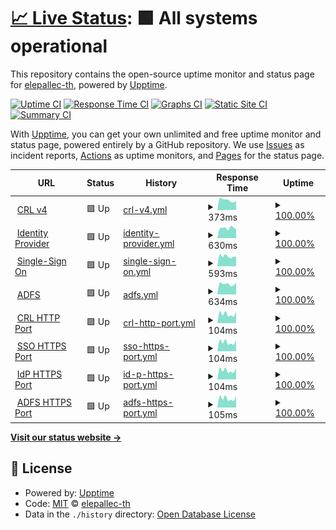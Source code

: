 # [📈 Live Status](https://elepallec-th.github.io/upptime): <!--live status--> **🟩 All systems operational**

This repository contains the open-source uptime monitor and status page for [elepallec-th](https://elepallec-th.github.io/upptime), powered by [Upptime](https://github.com/upptime/upptime).

[![Uptime CI](https://github.com/elepallec-th/upptime/workflows/Uptime%20CI/badge.svg)](https://github.com/elepallec-th/upptime/actions?query=workflow%3A%22Uptime+CI%22)
[![Response Time CI](https://github.com/elepallec-th/upptime/workflows/Response%20Time%20CI/badge.svg)](https://github.com/elepallec-th/upptime/actions?query=workflow%3A%22Response+Time+CI%22)
[![Graphs CI](https://github.com/elepallec-th/upptime/workflows/Graphs%20CI/badge.svg)](https://github.com/elepallec-th/upptime/actions?query=workflow%3A%22Graphs+CI%22)
[![Static Site CI](https://github.com/elepallec-th/upptime/workflows/Static%20Site%20CI/badge.svg)](https://github.com/elepallec-th/upptime/actions?query=workflow%3A%22Static+Site+CI%22)
[![Summary CI](https://github.com/elepallec-th/upptime/workflows/Summary%20CI/badge.svg)](https://github.com/elepallec-th/upptime/actions?query=workflow%3A%22Summary+CI%22)

With [Upptime](https://upptime.js.org), you can get your own unlimited and free uptime monitor and status page, powered entirely by a GitHub repository. We use [Issues](https://github.com/elepallec-th/upptime/issues) as incident reports, [Actions](https://github.com/elepallec-th/upptime/actions) as uptime monitors, and [Pages](https://elepallec-th.github.io/upptime) for the status page.

<!--start: status pages-->
<!-- This summary is generated by Upptime (https://github.com/upptime/upptime) -->
<!-- Do not edit this manually, your changes will be overwritten -->
<!-- prettier-ignore -->
| URL | Status | History | Response Time | Uptime |
| --- | ------ | ------- | ------------- | ------ |
| <img alt="" src="https://icons.duckduckgo.com/ip3/crl.pki.thalesgroup.com.ico" height="13"> [CRL v4](http://crl.pki.thalesgroup.com) | 🟩 Up | [crl-v4.yml](https://github.com/elp-th/upptime/commits/HEAD/history/crl-v4.yml) | <details><summary><img alt="Response time graph" src="./graphs/crl-v4/response-time-week.png" height="20"> 373ms</summary><br><a href="https://elp-th.github.io/upptime/history/crl-v4"><img alt="Response time 415" src="https://img.shields.io/endpoint?url=https%3A%2F%2Fraw.githubusercontent.com%2Felp-th%2Fupptime%2FHEAD%2Fapi%2Fcrl-v4%2Fresponse-time.json"></a><br><a href="https://elp-th.github.io/upptime/history/crl-v4"><img alt="24-hour response time 388" src="https://img.shields.io/endpoint?url=https%3A%2F%2Fraw.githubusercontent.com%2Felp-th%2Fupptime%2FHEAD%2Fapi%2Fcrl-v4%2Fresponse-time-day.json"></a><br><a href="https://elp-th.github.io/upptime/history/crl-v4"><img alt="7-day response time 373" src="https://img.shields.io/endpoint?url=https%3A%2F%2Fraw.githubusercontent.com%2Felp-th%2Fupptime%2FHEAD%2Fapi%2Fcrl-v4%2Fresponse-time-week.json"></a><br><a href="https://elp-th.github.io/upptime/history/crl-v4"><img alt="30-day response time 435" src="https://img.shields.io/endpoint?url=https%3A%2F%2Fraw.githubusercontent.com%2Felp-th%2Fupptime%2FHEAD%2Fapi%2Fcrl-v4%2Fresponse-time-month.json"></a><br><a href="https://elp-th.github.io/upptime/history/crl-v4"><img alt="1-year response time 415" src="https://img.shields.io/endpoint?url=https%3A%2F%2Fraw.githubusercontent.com%2Felp-th%2Fupptime%2FHEAD%2Fapi%2Fcrl-v4%2Fresponse-time-year.json"></a></details> | <details><summary><a href="https://elp-th.github.io/upptime/history/crl-v4">100.00%</a></summary><a href="https://elp-th.github.io/upptime/history/crl-v4"><img alt="All-time uptime 100.00%" src="https://img.shields.io/endpoint?url=https%3A%2F%2Fraw.githubusercontent.com%2Felp-th%2Fupptime%2FHEAD%2Fapi%2Fcrl-v4%2Fuptime.json"></a><br><a href="https://elp-th.github.io/upptime/history/crl-v4"><img alt="24-hour uptime 100.00%" src="https://img.shields.io/endpoint?url=https%3A%2F%2Fraw.githubusercontent.com%2Felp-th%2Fupptime%2FHEAD%2Fapi%2Fcrl-v4%2Fuptime-day.json"></a><br><a href="https://elp-th.github.io/upptime/history/crl-v4"><img alt="7-day uptime 100.00%" src="https://img.shields.io/endpoint?url=https%3A%2F%2Fraw.githubusercontent.com%2Felp-th%2Fupptime%2FHEAD%2Fapi%2Fcrl-v4%2Fuptime-week.json"></a><br><a href="https://elp-th.github.io/upptime/history/crl-v4"><img alt="30-day uptime 100.00%" src="https://img.shields.io/endpoint?url=https%3A%2F%2Fraw.githubusercontent.com%2Felp-th%2Fupptime%2FHEAD%2Fapi%2Fcrl-v4%2Fuptime-month.json"></a><br><a href="https://elp-th.github.io/upptime/history/crl-v4"><img alt="1-year uptime 100.00%" src="https://img.shields.io/endpoint?url=https%3A%2F%2Fraw.githubusercontent.com%2Felp-th%2Fupptime%2FHEAD%2Fapi%2Fcrl-v4%2Fuptime-year.json"></a></details>
| <img alt="" src="https://icons.duckduckgo.com/ip3/sso-idp.thalesgroup.com.ico" height="13"> [Identity Provider](https://sso-idp.thalesgroup.com) | 🟩 Up | [identity-provider.yml](https://github.com/elp-th/upptime/commits/HEAD/history/identity-provider.yml) | <details><summary><img alt="Response time graph" src="./graphs/identity-provider/response-time-week.png" height="20"> 630ms</summary><br><a href="https://elp-th.github.io/upptime/history/identity-provider"><img alt="Response time 1341" src="https://img.shields.io/endpoint?url=https%3A%2F%2Fraw.githubusercontent.com%2Felp-th%2Fupptime%2FHEAD%2Fapi%2Fidentity-provider%2Fresponse-time.json"></a><br><a href="https://elp-th.github.io/upptime/history/identity-provider"><img alt="24-hour response time 617" src="https://img.shields.io/endpoint?url=https%3A%2F%2Fraw.githubusercontent.com%2Felp-th%2Fupptime%2FHEAD%2Fapi%2Fidentity-provider%2Fresponse-time-day.json"></a><br><a href="https://elp-th.github.io/upptime/history/identity-provider"><img alt="7-day response time 630" src="https://img.shields.io/endpoint?url=https%3A%2F%2Fraw.githubusercontent.com%2Felp-th%2Fupptime%2FHEAD%2Fapi%2Fidentity-provider%2Fresponse-time-week.json"></a><br><a href="https://elp-th.github.io/upptime/history/identity-provider"><img alt="30-day response time 672" src="https://img.shields.io/endpoint?url=https%3A%2F%2Fraw.githubusercontent.com%2Felp-th%2Fupptime%2FHEAD%2Fapi%2Fidentity-provider%2Fresponse-time-month.json"></a><br><a href="https://elp-th.github.io/upptime/history/identity-provider"><img alt="1-year response time 1514" src="https://img.shields.io/endpoint?url=https%3A%2F%2Fraw.githubusercontent.com%2Felp-th%2Fupptime%2FHEAD%2Fapi%2Fidentity-provider%2Fresponse-time-year.json"></a></details> | <details><summary><a href="https://elp-th.github.io/upptime/history/identity-provider">100.00%</a></summary><a href="https://elp-th.github.io/upptime/history/identity-provider"><img alt="All-time uptime 99.64%" src="https://img.shields.io/endpoint?url=https%3A%2F%2Fraw.githubusercontent.com%2Felp-th%2Fupptime%2FHEAD%2Fapi%2Fidentity-provider%2Fuptime.json"></a><br><a href="https://elp-th.github.io/upptime/history/identity-provider"><img alt="24-hour uptime 100.00%" src="https://img.shields.io/endpoint?url=https%3A%2F%2Fraw.githubusercontent.com%2Felp-th%2Fupptime%2FHEAD%2Fapi%2Fidentity-provider%2Fuptime-day.json"></a><br><a href="https://elp-th.github.io/upptime/history/identity-provider"><img alt="7-day uptime 100.00%" src="https://img.shields.io/endpoint?url=https%3A%2F%2Fraw.githubusercontent.com%2Felp-th%2Fupptime%2FHEAD%2Fapi%2Fidentity-provider%2Fuptime-week.json"></a><br><a href="https://elp-th.github.io/upptime/history/identity-provider"><img alt="30-day uptime 99.94%" src="https://img.shields.io/endpoint?url=https%3A%2F%2Fraw.githubusercontent.com%2Felp-th%2Fupptime%2FHEAD%2Fapi%2Fidentity-provider%2Fuptime-month.json"></a><br><a href="https://elp-th.github.io/upptime/history/identity-provider"><img alt="1-year uptime 99.56%" src="https://img.shields.io/endpoint?url=https%3A%2F%2Fraw.githubusercontent.com%2Felp-th%2Fupptime%2FHEAD%2Fapi%2Fidentity-provider%2Fuptime-year.json"></a></details>
| <img alt="" src="https://icons.duckduckgo.com/ip3/websso.online.thalesgroup.com.ico" height="13"> [Single-Sign On](https://websso.online.thalesgroup.com/login/websso_login_unique.pl) | 🟩 Up | [single-sign-on.yml](https://github.com/elp-th/upptime/commits/HEAD/history/single-sign-on.yml) | <details><summary><img alt="Response time graph" src="./graphs/single-sign-on/response-time-week.png" height="20"> 593ms</summary><br><a href="https://elp-th.github.io/upptime/history/single-sign-on"><img alt="Response time 613" src="https://img.shields.io/endpoint?url=https%3A%2F%2Fraw.githubusercontent.com%2Felp-th%2Fupptime%2FHEAD%2Fapi%2Fsingle-sign-on%2Fresponse-time.json"></a><br><a href="https://elp-th.github.io/upptime/history/single-sign-on"><img alt="24-hour response time 504" src="https://img.shields.io/endpoint?url=https%3A%2F%2Fraw.githubusercontent.com%2Felp-th%2Fupptime%2FHEAD%2Fapi%2Fsingle-sign-on%2Fresponse-time-day.json"></a><br><a href="https://elp-th.github.io/upptime/history/single-sign-on"><img alt="7-day response time 593" src="https://img.shields.io/endpoint?url=https%3A%2F%2Fraw.githubusercontent.com%2Felp-th%2Fupptime%2FHEAD%2Fapi%2Fsingle-sign-on%2Fresponse-time-week.json"></a><br><a href="https://elp-th.github.io/upptime/history/single-sign-on"><img alt="30-day response time 596" src="https://img.shields.io/endpoint?url=https%3A%2F%2Fraw.githubusercontent.com%2Felp-th%2Fupptime%2FHEAD%2Fapi%2Fsingle-sign-on%2Fresponse-time-month.json"></a><br><a href="https://elp-th.github.io/upptime/history/single-sign-on"><img alt="1-year response time 613" src="https://img.shields.io/endpoint?url=https%3A%2F%2Fraw.githubusercontent.com%2Felp-th%2Fupptime%2FHEAD%2Fapi%2Fsingle-sign-on%2Fresponse-time-year.json"></a></details> | <details><summary><a href="https://elp-th.github.io/upptime/history/single-sign-on">100.00%</a></summary><a href="https://elp-th.github.io/upptime/history/single-sign-on"><img alt="All-time uptime 99.94%" src="https://img.shields.io/endpoint?url=https%3A%2F%2Fraw.githubusercontent.com%2Felp-th%2Fupptime%2FHEAD%2Fapi%2Fsingle-sign-on%2Fuptime.json"></a><br><a href="https://elp-th.github.io/upptime/history/single-sign-on"><img alt="24-hour uptime 100.00%" src="https://img.shields.io/endpoint?url=https%3A%2F%2Fraw.githubusercontent.com%2Felp-th%2Fupptime%2FHEAD%2Fapi%2Fsingle-sign-on%2Fuptime-day.json"></a><br><a href="https://elp-th.github.io/upptime/history/single-sign-on"><img alt="7-day uptime 100.00%" src="https://img.shields.io/endpoint?url=https%3A%2F%2Fraw.githubusercontent.com%2Felp-th%2Fupptime%2FHEAD%2Fapi%2Fsingle-sign-on%2Fuptime-week.json"></a><br><a href="https://elp-th.github.io/upptime/history/single-sign-on"><img alt="30-day uptime 99.96%" src="https://img.shields.io/endpoint?url=https%3A%2F%2Fraw.githubusercontent.com%2Felp-th%2Fupptime%2FHEAD%2Fapi%2Fsingle-sign-on%2Fuptime-month.json"></a><br><a href="https://elp-th.github.io/upptime/history/single-sign-on"><img alt="1-year uptime 99.94%" src="https://img.shields.io/endpoint?url=https%3A%2F%2Fraw.githubusercontent.com%2Felp-th%2Fupptime%2FHEAD%2Fapi%2Fsingle-sign-on%2Fuptime-year.json"></a></details>
| <img alt="" src="https://icons.duckduckgo.com/ip3/login.sso.thalesgroup.com.ico" height="13"> [ADFS](https://login.sso.thalesgroup.com/adfs/.well-known/openid-configuration) | 🟩 Up | [adfs.yml](https://github.com/elp-th/upptime/commits/HEAD/history/adfs.yml) | <details><summary><img alt="Response time graph" src="./graphs/adfs/response-time-week.png" height="20"> 634ms</summary><br><a href="https://elp-th.github.io/upptime/history/adfs"><img alt="Response time 605" src="https://img.shields.io/endpoint?url=https%3A%2F%2Fraw.githubusercontent.com%2Felp-th%2Fupptime%2FHEAD%2Fapi%2Fadfs%2Fresponse-time.json"></a><br><a href="https://elp-th.github.io/upptime/history/adfs"><img alt="24-hour response time 617" src="https://img.shields.io/endpoint?url=https%3A%2F%2Fraw.githubusercontent.com%2Felp-th%2Fupptime%2FHEAD%2Fapi%2Fadfs%2Fresponse-time-day.json"></a><br><a href="https://elp-th.github.io/upptime/history/adfs"><img alt="7-day response time 634" src="https://img.shields.io/endpoint?url=https%3A%2F%2Fraw.githubusercontent.com%2Felp-th%2Fupptime%2FHEAD%2Fapi%2Fadfs%2Fresponse-time-week.json"></a><br><a href="https://elp-th.github.io/upptime/history/adfs"><img alt="30-day response time 595" src="https://img.shields.io/endpoint?url=https%3A%2F%2Fraw.githubusercontent.com%2Felp-th%2Fupptime%2FHEAD%2Fapi%2Fadfs%2Fresponse-time-month.json"></a><br><a href="https://elp-th.github.io/upptime/history/adfs"><img alt="1-year response time 605" src="https://img.shields.io/endpoint?url=https%3A%2F%2Fraw.githubusercontent.com%2Felp-th%2Fupptime%2FHEAD%2Fapi%2Fadfs%2Fresponse-time-year.json"></a></details> | <details><summary><a href="https://elp-th.github.io/upptime/history/adfs">100.00%</a></summary><a href="https://elp-th.github.io/upptime/history/adfs"><img alt="All-time uptime 100.00%" src="https://img.shields.io/endpoint?url=https%3A%2F%2Fraw.githubusercontent.com%2Felp-th%2Fupptime%2FHEAD%2Fapi%2Fadfs%2Fuptime.json"></a><br><a href="https://elp-th.github.io/upptime/history/adfs"><img alt="24-hour uptime 100.00%" src="https://img.shields.io/endpoint?url=https%3A%2F%2Fraw.githubusercontent.com%2Felp-th%2Fupptime%2FHEAD%2Fapi%2Fadfs%2Fuptime-day.json"></a><br><a href="https://elp-th.github.io/upptime/history/adfs"><img alt="7-day uptime 100.00%" src="https://img.shields.io/endpoint?url=https%3A%2F%2Fraw.githubusercontent.com%2Felp-th%2Fupptime%2FHEAD%2Fapi%2Fadfs%2Fuptime-week.json"></a><br><a href="https://elp-th.github.io/upptime/history/adfs"><img alt="30-day uptime 100.00%" src="https://img.shields.io/endpoint?url=https%3A%2F%2Fraw.githubusercontent.com%2Felp-th%2Fupptime%2FHEAD%2Fapi%2Fadfs%2Fuptime-month.json"></a><br><a href="https://elp-th.github.io/upptime/history/adfs"><img alt="1-year uptime 100.00%" src="https://img.shields.io/endpoint?url=https%3A%2F%2Fraw.githubusercontent.com%2Felp-th%2Fupptime%2FHEAD%2Fapi%2Fadfs%2Fuptime-year.json"></a></details>
| <img alt="" src="https://icons.duckduckgo.com/ip3/null.ico" height="13"> [CRL HTTP Port](192.54.144.100) | 🟩 Up | [crl-http-port.yml](https://github.com/elp-th/upptime/commits/HEAD/history/crl-http-port.yml) | <details><summary><img alt="Response time graph" src="./graphs/crl-http-port/response-time-week.png" height="20"> 104ms</summary><br><a href="https://elp-th.github.io/upptime/history/crl-http-port"><img alt="Response time 109" src="https://img.shields.io/endpoint?url=https%3A%2F%2Fraw.githubusercontent.com%2Felp-th%2Fupptime%2FHEAD%2Fapi%2Fcrl-http-port%2Fresponse-time.json"></a><br><a href="https://elp-th.github.io/upptime/history/crl-http-port"><img alt="24-hour response time 82" src="https://img.shields.io/endpoint?url=https%3A%2F%2Fraw.githubusercontent.com%2Felp-th%2Fupptime%2FHEAD%2Fapi%2Fcrl-http-port%2Fresponse-time-day.json"></a><br><a href="https://elp-th.github.io/upptime/history/crl-http-port"><img alt="7-day response time 104" src="https://img.shields.io/endpoint?url=https%3A%2F%2Fraw.githubusercontent.com%2Felp-th%2Fupptime%2FHEAD%2Fapi%2Fcrl-http-port%2Fresponse-time-week.json"></a><br><a href="https://elp-th.github.io/upptime/history/crl-http-port"><img alt="30-day response time 105" src="https://img.shields.io/endpoint?url=https%3A%2F%2Fraw.githubusercontent.com%2Felp-th%2Fupptime%2FHEAD%2Fapi%2Fcrl-http-port%2Fresponse-time-month.json"></a><br><a href="https://elp-th.github.io/upptime/history/crl-http-port"><img alt="1-year response time 109" src="https://img.shields.io/endpoint?url=https%3A%2F%2Fraw.githubusercontent.com%2Felp-th%2Fupptime%2FHEAD%2Fapi%2Fcrl-http-port%2Fresponse-time-year.json"></a></details> | <details><summary><a href="https://elp-th.github.io/upptime/history/crl-http-port">100.00%</a></summary><a href="https://elp-th.github.io/upptime/history/crl-http-port"><img alt="All-time uptime 99.80%" src="https://img.shields.io/endpoint?url=https%3A%2F%2Fraw.githubusercontent.com%2Felp-th%2Fupptime%2FHEAD%2Fapi%2Fcrl-http-port%2Fuptime.json"></a><br><a href="https://elp-th.github.io/upptime/history/crl-http-port"><img alt="24-hour uptime 100.00%" src="https://img.shields.io/endpoint?url=https%3A%2F%2Fraw.githubusercontent.com%2Felp-th%2Fupptime%2FHEAD%2Fapi%2Fcrl-http-port%2Fuptime-day.json"></a><br><a href="https://elp-th.github.io/upptime/history/crl-http-port"><img alt="7-day uptime 100.00%" src="https://img.shields.io/endpoint?url=https%3A%2F%2Fraw.githubusercontent.com%2Felp-th%2Fupptime%2FHEAD%2Fapi%2Fcrl-http-port%2Fuptime-week.json"></a><br><a href="https://elp-th.github.io/upptime/history/crl-http-port"><img alt="30-day uptime 100.00%" src="https://img.shields.io/endpoint?url=https%3A%2F%2Fraw.githubusercontent.com%2Felp-th%2Fupptime%2FHEAD%2Fapi%2Fcrl-http-port%2Fuptime-month.json"></a><br><a href="https://elp-th.github.io/upptime/history/crl-http-port"><img alt="1-year uptime 99.45%" src="https://img.shields.io/endpoint?url=https%3A%2F%2Fraw.githubusercontent.com%2Felp-th%2Fupptime%2FHEAD%2Fapi%2Fcrl-http-port%2Fuptime-year.json"></a></details>
| <img alt="" src="https://icons.duckduckgo.com/ip3/null.ico" height="13"> [SSO HTTPS Port](192.54.144.12) | 🟩 Up | [sso-https-port.yml](https://github.com/elp-th/upptime/commits/HEAD/history/sso-https-port.yml) | <details><summary><img alt="Response time graph" src="./graphs/sso-https-port/response-time-week.png" height="20"> 104ms</summary><br><a href="https://elp-th.github.io/upptime/history/sso-https-port"><img alt="Response time 109" src="https://img.shields.io/endpoint?url=https%3A%2F%2Fraw.githubusercontent.com%2Felp-th%2Fupptime%2FHEAD%2Fapi%2Fsso-https-port%2Fresponse-time.json"></a><br><a href="https://elp-th.github.io/upptime/history/sso-https-port"><img alt="24-hour response time 83" src="https://img.shields.io/endpoint?url=https%3A%2F%2Fraw.githubusercontent.com%2Felp-th%2Fupptime%2FHEAD%2Fapi%2Fsso-https-port%2Fresponse-time-day.json"></a><br><a href="https://elp-th.github.io/upptime/history/sso-https-port"><img alt="7-day response time 104" src="https://img.shields.io/endpoint?url=https%3A%2F%2Fraw.githubusercontent.com%2Felp-th%2Fupptime%2FHEAD%2Fapi%2Fsso-https-port%2Fresponse-time-week.json"></a><br><a href="https://elp-th.github.io/upptime/history/sso-https-port"><img alt="30-day response time 106" src="https://img.shields.io/endpoint?url=https%3A%2F%2Fraw.githubusercontent.com%2Felp-th%2Fupptime%2FHEAD%2Fapi%2Fsso-https-port%2Fresponse-time-month.json"></a><br><a href="https://elp-th.github.io/upptime/history/sso-https-port"><img alt="1-year response time 109" src="https://img.shields.io/endpoint?url=https%3A%2F%2Fraw.githubusercontent.com%2Felp-th%2Fupptime%2FHEAD%2Fapi%2Fsso-https-port%2Fresponse-time-year.json"></a></details> | <details><summary><a href="https://elp-th.github.io/upptime/history/sso-https-port">100.00%</a></summary><a href="https://elp-th.github.io/upptime/history/sso-https-port"><img alt="All-time uptime 99.80%" src="https://img.shields.io/endpoint?url=https%3A%2F%2Fraw.githubusercontent.com%2Felp-th%2Fupptime%2FHEAD%2Fapi%2Fsso-https-port%2Fuptime.json"></a><br><a href="https://elp-th.github.io/upptime/history/sso-https-port"><img alt="24-hour uptime 100.00%" src="https://img.shields.io/endpoint?url=https%3A%2F%2Fraw.githubusercontent.com%2Felp-th%2Fupptime%2FHEAD%2Fapi%2Fsso-https-port%2Fuptime-day.json"></a><br><a href="https://elp-th.github.io/upptime/history/sso-https-port"><img alt="7-day uptime 100.00%" src="https://img.shields.io/endpoint?url=https%3A%2F%2Fraw.githubusercontent.com%2Felp-th%2Fupptime%2FHEAD%2Fapi%2Fsso-https-port%2Fuptime-week.json"></a><br><a href="https://elp-th.github.io/upptime/history/sso-https-port"><img alt="30-day uptime 100.00%" src="https://img.shields.io/endpoint?url=https%3A%2F%2Fraw.githubusercontent.com%2Felp-th%2Fupptime%2FHEAD%2Fapi%2Fsso-https-port%2Fuptime-month.json"></a><br><a href="https://elp-th.github.io/upptime/history/sso-https-port"><img alt="1-year uptime 99.45%" src="https://img.shields.io/endpoint?url=https%3A%2F%2Fraw.githubusercontent.com%2Felp-th%2Fupptime%2FHEAD%2Fapi%2Fsso-https-port%2Fuptime-year.json"></a></details>
| <img alt="" src="https://icons.duckduckgo.com/ip3/null.ico" height="13"> [IdP HTTPS Port](192.54.144.69) | 🟩 Up | [id-p-https-port.yml](https://github.com/elp-th/upptime/commits/HEAD/history/id-p-https-port.yml) | <details><summary><img alt="Response time graph" src="./graphs/id-p-https-port/response-time-week.png" height="20"> 104ms</summary><br><a href="https://elp-th.github.io/upptime/history/id-p-https-port"><img alt="Response time 109" src="https://img.shields.io/endpoint?url=https%3A%2F%2Fraw.githubusercontent.com%2Felp-th%2Fupptime%2FHEAD%2Fapi%2Fid-p-https-port%2Fresponse-time.json"></a><br><a href="https://elp-th.github.io/upptime/history/id-p-https-port"><img alt="24-hour response time 82" src="https://img.shields.io/endpoint?url=https%3A%2F%2Fraw.githubusercontent.com%2Felp-th%2Fupptime%2FHEAD%2Fapi%2Fid-p-https-port%2Fresponse-time-day.json"></a><br><a href="https://elp-th.github.io/upptime/history/id-p-https-port"><img alt="7-day response time 104" src="https://img.shields.io/endpoint?url=https%3A%2F%2Fraw.githubusercontent.com%2Felp-th%2Fupptime%2FHEAD%2Fapi%2Fid-p-https-port%2Fresponse-time-week.json"></a><br><a href="https://elp-th.github.io/upptime/history/id-p-https-port"><img alt="30-day response time 105" src="https://img.shields.io/endpoint?url=https%3A%2F%2Fraw.githubusercontent.com%2Felp-th%2Fupptime%2FHEAD%2Fapi%2Fid-p-https-port%2Fresponse-time-month.json"></a><br><a href="https://elp-th.github.io/upptime/history/id-p-https-port"><img alt="1-year response time 109" src="https://img.shields.io/endpoint?url=https%3A%2F%2Fraw.githubusercontent.com%2Felp-th%2Fupptime%2FHEAD%2Fapi%2Fid-p-https-port%2Fresponse-time-year.json"></a></details> | <details><summary><a href="https://elp-th.github.io/upptime/history/id-p-https-port">100.00%</a></summary><a href="https://elp-th.github.io/upptime/history/id-p-https-port"><img alt="All-time uptime 99.80%" src="https://img.shields.io/endpoint?url=https%3A%2F%2Fraw.githubusercontent.com%2Felp-th%2Fupptime%2FHEAD%2Fapi%2Fid-p-https-port%2Fuptime.json"></a><br><a href="https://elp-th.github.io/upptime/history/id-p-https-port"><img alt="24-hour uptime 100.00%" src="https://img.shields.io/endpoint?url=https%3A%2F%2Fraw.githubusercontent.com%2Felp-th%2Fupptime%2FHEAD%2Fapi%2Fid-p-https-port%2Fuptime-day.json"></a><br><a href="https://elp-th.github.io/upptime/history/id-p-https-port"><img alt="7-day uptime 100.00%" src="https://img.shields.io/endpoint?url=https%3A%2F%2Fraw.githubusercontent.com%2Felp-th%2Fupptime%2FHEAD%2Fapi%2Fid-p-https-port%2Fuptime-week.json"></a><br><a href="https://elp-th.github.io/upptime/history/id-p-https-port"><img alt="30-day uptime 100.00%" src="https://img.shields.io/endpoint?url=https%3A%2F%2Fraw.githubusercontent.com%2Felp-th%2Fupptime%2FHEAD%2Fapi%2Fid-p-https-port%2Fuptime-month.json"></a><br><a href="https://elp-th.github.io/upptime/history/id-p-https-port"><img alt="1-year uptime 99.45%" src="https://img.shields.io/endpoint?url=https%3A%2F%2Fraw.githubusercontent.com%2Felp-th%2Fupptime%2FHEAD%2Fapi%2Fid-p-https-port%2Fuptime-year.json"></a></details>
| <img alt="" src="https://icons.duckduckgo.com/ip3/null.ico" height="13"> [ADFS HTTPS Port](192.54.144.68) | 🟩 Up | [adfs-https-port.yml](https://github.com/elp-th/upptime/commits/HEAD/history/adfs-https-port.yml) | <details><summary><img alt="Response time graph" src="./graphs/adfs-https-port/response-time-week.png" height="20"> 105ms</summary><br><a href="https://elp-th.github.io/upptime/history/adfs-https-port"><img alt="Response time 110" src="https://img.shields.io/endpoint?url=https%3A%2F%2Fraw.githubusercontent.com%2Felp-th%2Fupptime%2FHEAD%2Fapi%2Fadfs-https-port%2Fresponse-time.json"></a><br><a href="https://elp-th.github.io/upptime/history/adfs-https-port"><img alt="24-hour response time 82" src="https://img.shields.io/endpoint?url=https%3A%2F%2Fraw.githubusercontent.com%2Felp-th%2Fupptime%2FHEAD%2Fapi%2Fadfs-https-port%2Fresponse-time-day.json"></a><br><a href="https://elp-th.github.io/upptime/history/adfs-https-port"><img alt="7-day response time 105" src="https://img.shields.io/endpoint?url=https%3A%2F%2Fraw.githubusercontent.com%2Felp-th%2Fupptime%2FHEAD%2Fapi%2Fadfs-https-port%2Fresponse-time-week.json"></a><br><a href="https://elp-th.github.io/upptime/history/adfs-https-port"><img alt="30-day response time 106" src="https://img.shields.io/endpoint?url=https%3A%2F%2Fraw.githubusercontent.com%2Felp-th%2Fupptime%2FHEAD%2Fapi%2Fadfs-https-port%2Fresponse-time-month.json"></a><br><a href="https://elp-th.github.io/upptime/history/adfs-https-port"><img alt="1-year response time 110" src="https://img.shields.io/endpoint?url=https%3A%2F%2Fraw.githubusercontent.com%2Felp-th%2Fupptime%2FHEAD%2Fapi%2Fadfs-https-port%2Fresponse-time-year.json"></a></details> | <details><summary><a href="https://elp-th.github.io/upptime/history/adfs-https-port">100.00%</a></summary><a href="https://elp-th.github.io/upptime/history/adfs-https-port"><img alt="All-time uptime 99.20%" src="https://img.shields.io/endpoint?url=https%3A%2F%2Fraw.githubusercontent.com%2Felp-th%2Fupptime%2FHEAD%2Fapi%2Fadfs-https-port%2Fuptime.json"></a><br><a href="https://elp-th.github.io/upptime/history/adfs-https-port"><img alt="24-hour uptime 100.00%" src="https://img.shields.io/endpoint?url=https%3A%2F%2Fraw.githubusercontent.com%2Felp-th%2Fupptime%2FHEAD%2Fapi%2Fadfs-https-port%2Fuptime-day.json"></a><br><a href="https://elp-th.github.io/upptime/history/adfs-https-port"><img alt="7-day uptime 100.00%" src="https://img.shields.io/endpoint?url=https%3A%2F%2Fraw.githubusercontent.com%2Felp-th%2Fupptime%2FHEAD%2Fapi%2Fadfs-https-port%2Fuptime-week.json"></a><br><a href="https://elp-th.github.io/upptime/history/adfs-https-port"><img alt="30-day uptime 100.00%" src="https://img.shields.io/endpoint?url=https%3A%2F%2Fraw.githubusercontent.com%2Felp-th%2Fupptime%2FHEAD%2Fapi%2Fadfs-https-port%2Fuptime-month.json"></a><br><a href="https://elp-th.github.io/upptime/history/adfs-https-port"><img alt="1-year uptime 99.20%" src="https://img.shields.io/endpoint?url=https%3A%2F%2Fraw.githubusercontent.com%2Felp-th%2Fupptime%2FHEAD%2Fapi%2Fadfs-https-port%2Fuptime-year.json"></a></details>

<!--end: status pages-->

[**Visit our status website →**](https://elepallec-th.github.io/upptime)

## 📄 License

- Powered by: [Upptime](https://github.com/upptime/upptime)
- Code: [MIT](./LICENSE) © [elepallec-th](https://elepallec-th.github.io/upptime)
- Data in the `./history` directory: [Open Database License](https://opendatacommons.org/licenses/odbl/1-0/)
